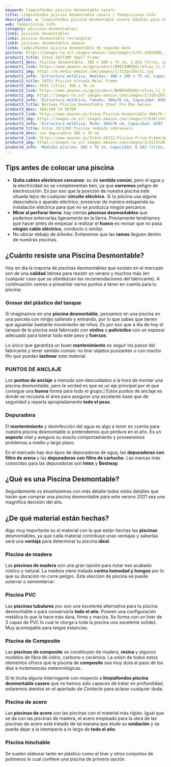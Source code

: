 ```yaml
---
keyword: limpiafondos piscina desmontable casero
title: Limpiafondos piscina desmontable casero | Todopiscinas.info
description: 🏊 limpiafondos piscina desmontable casero Ideales para este verano 2021. Aquí puedes comprar limpiafondos piscina desmontable casero y comparar con otras similares. No dejes escapar limpiafondos piscina desmontable casero a un precio realmente tentador.
web: Todopiscinas.info
category: piscinas-desmontables/
link1: piscinas desmontables
link2: piscina desmontable rectangular
link3: piscinas desmontables amazon
link4: limpiafondos piscina desmontable de segunda mano
picture: https://images-na.ssl-images-amazon.com/images/I/61-uUQ3GR8L.jpg
product1_title: Intex 28272NP Small Frame
product1_desc: Piscina desmontable, 300 x 200 x 75 cm, 3.834 litros, azul
product1_link: https://www.amazon.es/gp/product/B001IWNDDA/ref=as_li_tl?ie=UTF8&camp=3638&creative=24630&creativeASIN=B001IWNDDA&linkCode=as2&tag=todopiscinas0e-21&linkId=25b9d647487c889cb6ef56ed63f50ca1
product1_img: https://m.media-amazon.com/images/I/31ZqsiEkctL.jpg
product1_info: 'Estructura metálica, Medidas: 300 x 200 x 75 cm, Capacidad: 3.834 litros, Para 6 personas (+ 6 años), Fácil montaje, Forma rectangular'
product2_title: INTEX Piscina elevada Metal Frame
product2_desc: 6503 litros, 366 x 76 cm
product2_link: https://www.amazon.es/gp/product/B0065HDQ4O/ref=as_li_tl?ie=UTF8&camp=3638&creative=24630&creativeASIN=B0065HDQ4O&linkCode=as2&tag=todopiscinas0e-21&linkId=ed2430e3ba564d3527ee103df33ed7b3
product2_img: https://images-na.ssl-images-amazon.com/images/I/31Ou2GV2SAL.jpg
product2_info: 'Estructura metálica, Tamaño: 366x76 cm, Capacidad: 6503 litros, Forma circular, De 4 a 7 personas (+6 años)'
product3_title: Bestway Piscina Desmontable Steel Pro Max Deluxe
product3_desc: 366x100 Cm 56709
product3_link: https://www.amazon.es/Intex-Piscina-desmontable-366x76-28210NP/dp/B0065HDQ4O?__mk_es_ES=%C3%85M%C3%85%C5%BD%C3%95%C3%91&crid=25UQGV9HG2INI&dchild=1&keywords=piscinas+desmontables&qid=1615854176&sprefix=piscinas+dem%2Caps%2C201&sr=8-5&linkCode=ll1&tag=todopiscinas0e-21&linkId=34f200977c6cbaab1f3f4d9ac0e64755&language=es_ES&ref_=as_li_ss_tl
product3_img: https://images-na.ssl-images-amazon.com/images/I/616riV%2BiY3L.jpg
product3_info: 'Estructura metálica, Mide: 366x76 cm, Capacidad: 6503 litros, De 4 a 7 personas mayores de 6 años, Forma circular, Tecnología Super-Tough'
product4_title: Intex 26712NP Piscina redonda sobresuelo
product4_desc: con depuradora 366 x 76 cm
product4_link: https://www.amazon.es/Intex-26712-Piscina-Prism-Frame/dp/B07FB823GL?__mk_es_ES=%C3%85M%C3%85%C5%BD%C3%95%C3%91&dchild=1&keywords=piscinas+desmontables+con+depuradora&qid=1615936418&sr=8-5&linkCode=ll1&tag=todopiscinas0e-21&linkId=d98699de7830cd471766fa1daa36de34&language=es_ES&ref_=as_li_ss_tl
product4_img: https://images-na.ssl-images-amazon.com/images/I/41lX%2B-YpibL.jpg
product4_info: 'Medidas piscina: 366 x 76 cm, Capacidad: 6.503 litros, Incluye depuradora de cartucha A, Lona resistente triple capa'
---
```




## Tips antes de colocar una piscina



*   **Quita cables eléctricos cercanos**: es de **sentido común**, pero el agua y la electricidad no se complementan ben, ya que **corremos** peligro de electrocución. Es por eso que la posición de nuestra piscina esté situada lejos de cualquier **circuito eléctrico**. Si tu piscina usa alguna depuradora o aparato eléctrico, preservar de manera estupenda su instalación eléctrica para que no se produzca ningún percance.
*   **Mirar al perforar tierra:** hay ciertas **piscinas desmontables** que podemos enterrarlas ligeramente en la tierra. Previamente tendríamos que hacer antes de empezar a realizar el **hueco** es revisar que no pasa **ningún cable eléctrico**, conducto o similar.
*   No ubicar debajo de árboles: Evitaremos que las **ramas** lleguen dentro de nuestras piscinas.

<stats-list :link1=link1 :link2=link2 :link3=link3 :link4=link4 :category=category></stats-list>


## ¿Cuánto resiste una Piscina Desmontable?

Hoy en dia la mayoría de piscinas desmontables que existen en el mercado son de una **calidad** idónea para resistir un verano y muchos más (en cualquier caso que se obedezcan las recomendaciones del fabricante). A continuación vamos a presentar varios puntos a tener en cuenta para tu piscina:


### Grosor del plástico del tanque

Si imaginamos en una **piscina desmontable**, pensamos en una piscina en una parcela con niñ@s saliendo y entrando, por lo que sabes que tienen que aguantar bastante movimiento de niños. Es por eso que a día de hoy el tanque de la piscina está fabricado con **vinilos** o **polivinilos** con un espesor adecuado para tolerar todo este peso y **fuerzas**.

Lo único que garantiza un	 buen **mantenimiento** es seguir los pasos del fabricante y tener sentido común: no tirar objetos punzantes o con mucho filo que puedan **lastimar** este material.


### PUNTOS DE ANCLAJE

Los **puntos de anclaje** a menudo son descuidados a la hora de montar una piscina desmontable, pero la verdad es que es un eje principal por el que consigue una **buena** forma para todo el grupo.| Estos puntos de anclaje es donde se recuesta el área para asegurar una excelente base que de seguridad y reparta apropiadamente **todo el peso**.

<external-banner></external-banner>



### Depuradora

El **mantenimiento** y desinfección del agua es algo a tener en cuenta para nuestra piscina desmontable si pretendemos que perdure en el año. Es un **aspecto** vital y asegura su exacto comportamiento y proveeremos problemas a medio y largo plazo.

En el mercado hay dos tipos de depuradoras de agua, las **depuradoras con filtro de arena** y  las **depuradoras** **con filtro de cartucho.** Las marcas más conocidas para las depuradoras son **Intex** y **Bestway**.
## ¿Qué es una Piscina Desmontable?



Seguidamente os enseñaremos con más detalle todos estos detalles que harán que comprar una piscina desmontable para este verano 2021 sea una magnífica decisión del año.


## ¿De qué material están hechas?

Algo muy importante es el material con la que están hechas las **piscinas** desmontables, ya que cada material contribuye unas ventajas y saberlas  será una **ventaja** para determinar tu piscina **ideal**.


### Piscina de madera

Las **piscinas de madera** son una gran opción para notar ese acabado rústico y natural. La madera viene tratada **contra humedad y hongos** por lo que su duración no corre peligro. Esta elección de piscina se puede soterrar o semienterrar.


### Piscina  PVC

Las **piscinas tubulares** pvc son una excelente alternativa para tu piscina desmontable o para conservarla **todo el año**. Poseen una configuración metálica lo que la hace más dura, firme y maciza. Se forma con un liner de 3 capas de PVC lo cual le otorga a toda la piscina una excelente solidez. Muy aconsejable para largas estancias.


### Piscina de Composite

Las **piscinas de composite** se constituyen de madera, **resina** y algunos modelos de fibra de vidrio, carbono o cerámica. La unión de todos estos elementos ofrece que la piscina de **composite** sea muy dura al paso de los días e inclemencias meteorológicas.

Si te incita alguna interrogante con respecto a **limpiafondos piscina desmontable casero** que no hemos sido capaces de tratar en profundidad, estaremos atentos en el apartado de _Contacto_ para aclarar cualquier duda.


### Piscina de acero

Las **piscinas de acero** son las piscinas con el material más rígido. Igual que se da con las piscinas de madera, el acero empleado para la obra de las piscinas de acero está tratado de tal manera que elude su **oxidación** y se pueda dejar a la intemperie a lo largo de **todo el año**.


### Piscina hinchable

 Se suelen elaborar tanto en plástico como el liner y otros conjuntos de polímeros lo cual confiere una piscina de primera opción.

<brand-panel :title=product1_title :desc=product1_desc :img=product1_img :link=product1_link></brand-panel>